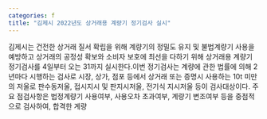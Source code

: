 ```yaml
---
categories: f
title: "김제시 2022년도 상거래용 계량기 정기검사 실시"
---
```

김제시는 건전한 상거래 질서 확립을 위해 계량기의 정밀도 유지 및 불법계량기 사용을 예방하고 상거래의 공정성 확보와 소비자 보호에 최선을 다하기 위해 상거래용 계량기 정기검사를 4일부터 오는 31까지 실시한다.이번 정기검사는 계량에 관한 법률에 의해 2년마다 시행하는 검사로 시장, 상가, 점포 등에서 상거래 또는 증명시 사용하는 10t 미만의 저울로 판수동저울, 접시지시 및 판지시저울, 전기식 지시저울 등이 검사대상이다. 주요 점검사항은 법정계량기 사용여부, 사용오차 초과여부, 계량기 변조여부 등을 중점적으로 검사하여, 합격한 계량